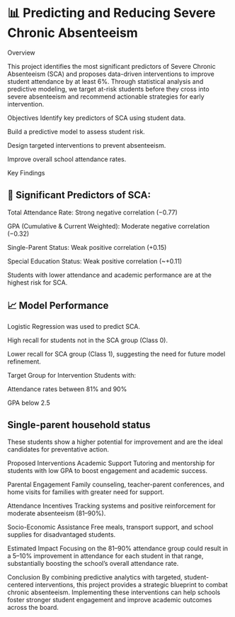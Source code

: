 # 📊 Predicting and Reducing Severe Chronic Absenteeism



Overview


This project identifies the most significant predictors of Severe Chronic Absenteeism (SCA) and proposes data-driven interventions to improve student attendance by at least 6%. Through statistical analysis and predictive modeling, we target at-risk students before they cross into severe absenteeism and recommend actionable strategies for early intervention.

Objectives
Identify key predictors of SCA using student data.

Build a predictive model to assess student risk.

Design targeted interventions to prevent absenteeism.

Improve overall school attendance rates.

Key Findings


## 📌 Significant Predictors of SCA:


Total Attendance Rate: Strong negative correlation (−0.77)

GPA (Cumulative & Current Weighted): Moderate negative correlation (−0.32)

Single-Parent Status: Weak positive correlation (+0.15)

Special Education Status: Weak positive correlation (~+0.11)

Students with lower attendance and academic performance are at the highest risk for SCA.


## 📈 Model Performance
Logistic Regression was used to predict SCA.

High recall for students not in the SCA group (Class 0).

Lower recall for SCA group (Class 1), suggesting the need for future model refinement.

Target Group for Intervention
Students with:

Attendance rates between 81% and 90%

GPA below 2.5


## Single-parent household status

These students show a higher potential for improvement and are the ideal candidates for preventative action.

Proposed Interventions
Academic Support
Tutoring and mentorship for students with low GPA to boost engagement and academic success.

Parental Engagement
Family counseling, teacher-parent conferences, and home visits for families with greater need for support.

Attendance Incentives
Tracking systems and positive reinforcement for moderate absenteeism (81–90%).

Socio-Economic Assistance
Free meals, transport support, and school supplies for disadvantaged students.

Estimated Impact
Focusing on the 81–90% attendance group could result in a 5–10% improvement in attendance for each student in that range, substantially boosting the school’s overall attendance rate.

Conclusion
By combining predictive analytics with targeted, student-centered interventions, this project provides a strategic blueprint to combat chronic absenteeism. Implementing these interventions can help schools foster stronger student engagement and improve academic outcomes across the board.

